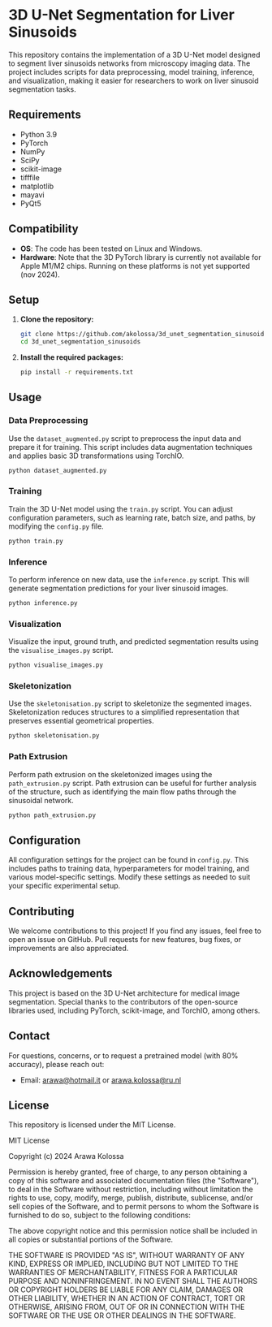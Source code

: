 # 3D U-Net Segmentation for Liver Sinusoids

This repository contains the implementation of a 3D U-Net model designed to segment liver sinusoids networks from microscopy imaging data. The project includes scripts for data preprocessing, model training, inference, and visualization, making it easier for researchers to work on liver sinusoid segmentation tasks.


## Requirements

- Python 3.9
- PyTorch
- NumPy
- SciPy
- scikit-image
- tifffile
- matplotlib
- mayavi
- PyQt5

## Compatibility

- **OS**: The code has been tested on Linux and Windows.
- **Hardware**: Note that the 3D PyTorch library is currently not available for Apple M1/M2 chips. Running on these platforms is not yet supported (nov 2024).

## Setup

1. **Clone the repository:**
   
   ```bash
   git clone https://github.com/akolossa/3d_unet_segmentation_sinusoids.git
   cd 3d_unet_segmentation_sinusoids
   ```

2. **Install the required packages:**
   
   ```bash
   pip install -r requirements.txt
   ```

## Usage

### Data Preprocessing

Use the `dataset_augmented.py` script to preprocess the input data and prepare it for training. This script includes data augmentation techniques and applies basic 3D transformations using TorchIO.

```bash
python dataset_augmented.py
```

### Training

Train the 3D U-Net model using the `train.py` script. You can adjust configuration parameters, such as learning rate, batch size, and paths, by modifying the `config.py` file.

```bash
python train.py
```

### Inference

To perform inference on new data, use the `inference.py` script. This will generate segmentation predictions for your liver sinusoid images.

```bash
python inference.py
```

### Visualization

Visualize the input, ground truth, and predicted segmentation results using the `visualise_images.py` script.

```bash
python visualise_images.py
```

### Skeletonization

Use the `skeletonisation.py` script to skeletonize the segmented images. Skeletonization reduces structures to a simplified representation that preserves essential geometrical properties.

```bash
python skeletonisation.py
```

### Path Extrusion

Perform path extrusion on the skeletonized images using the `path_extrusion.py` script. Path extrusion can be useful for further analysis of the structure, such as identifying the main flow paths through the sinusoidal network.

```bash
python path_extrusion.py
```

## Configuration

All configuration settings for the project can be found in `config.py`. This includes paths to training data, hyperparameters for model training, and various model-specific settings. Modify these settings as needed to suit your specific experimental setup.

## Contributing

We welcome contributions to this project! If you find any issues, feel free to open an issue on GitHub. Pull requests for new features, bug fixes, or improvements are also appreciated.

## Acknowledgements

This project is based on the 3D U-Net architecture for medical image segmentation. Special thanks to the contributors of the open-source libraries used, including PyTorch, scikit-image, and TorchIO, among others.

## Contact

For questions, concerns, or to request a pretrained model (with 80% accuracy), please reach out:

- Email: [arawa@hotmail.it](mailto:arawa@hotmail.it) or [arawa.kolossa@ru.nl](mailto:arawa.kolossa@ru.nl)

## License

This repository is licensed under the MIT License. 


MIT License

Copyright (c) 2024 Arawa Kolossa

Permission is hereby granted, free of charge, to any person obtaining a copy
of this software and associated documentation files (the "Software"), to deal
in the Software without restriction, including without limitation the rights
to use, copy, modify, merge, publish, distribute, sublicense, and/or sell
copies of the Software, and to permit persons to whom the Software is
furnished to do so, subject to the following conditions:

The above copyright notice and this permission notice shall be included in all
copies or substantial portions of the Software.

THE SOFTWARE IS PROVIDED "AS IS", WITHOUT WARRANTY OF ANY KIND, EXPRESS OR
IMPLIED, INCLUDING BUT NOT LIMITED TO THE WARRANTIES OF MERCHANTABILITY,
FITNESS FOR A PARTICULAR PURPOSE AND NONINFRINGEMENT. IN NO EVENT SHALL THE
AUTHORS OR COPYRIGHT HOLDERS BE LIABLE FOR ANY CLAIM, DAMAGES OR OTHER
LIABILITY, WHETHER IN AN ACTION OF CONTRACT, TORT OR OTHERWISE, ARISING FROM,
OUT OF OR IN CONNECTION WITH THE SOFTWARE OR THE USE OR OTHER DEALINGS IN THE
SOFTWARE.



